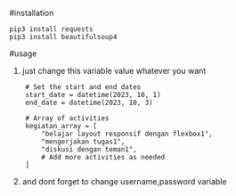 #installation
```
pip3 install requests
pip3 install beautifulsoup4
```

#usage

1. just change this variable value whatever you want

```
    # Set the start and end dates
    start_date = datetime(2023, 10, 1)
    end_date = datetime(2023, 10, 3)

    # Array of activities
    kegiatan_array = [
        "belajar layout responsif dengan flexbox1",
        "mengerjakan tugas1",
        "diskusi dengan teman1",
        # Add more activities as needed
    ]
```

2. and dont forget to change username,password variable